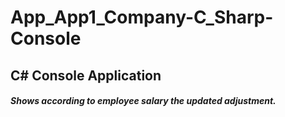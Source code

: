 # App_App1_Company-C_Sharp-Console

<h2>C# Console Application</h2>

<h5>
  Shows according to employee salary the updated adjustment.
</h5>

